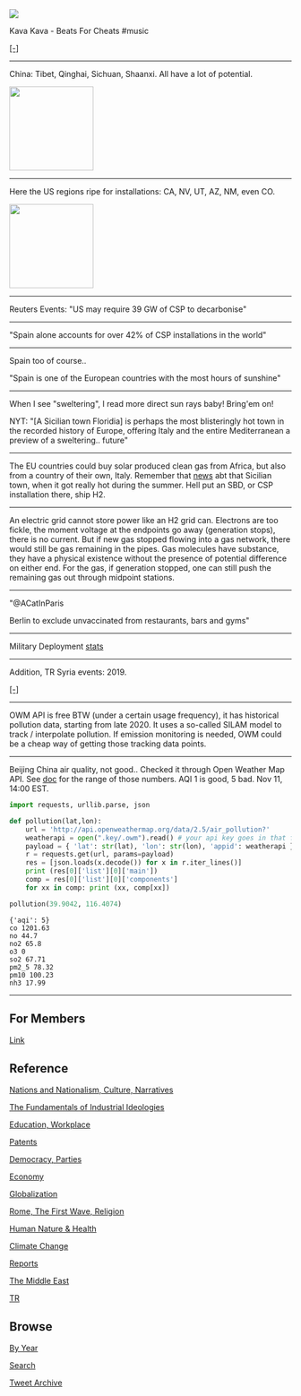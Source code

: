 <img src="https://drive.google.com/uc?export=view&id=1B2wf9R7AMH1d7Vw6e2mucLbIQ5NSjir7"/>


Kava Kava - Beats For Cheats \#music

[[-]](https://youtu.be/2diGntB1Ee4)

---

China: Tibet, Qinghai, Sichuan, Shaanxi. All have a lot of potential. 

<img width="150" src="https://pbs.twimg.com/media/FD5unTVXsAUe4PI?format=png&name=small"/>

---

Here the US regions ripe for installations: CA, NV, UT, AZ, NM, even CO. 

<img width="150" src="https://pbs.twimg.com/media/FD5oGr5XsAEuaFz?format=png&name=small"/>

---

Reuters Events: "US may require 39 GW of CSP to decarbonise" 

---

"Spain alone accounts for over 42% of CSP installations in the world"

 ---

Spain too of course.. 

"Spain is one of the European countries with the most hours of sunshine"

---

When I see "sweltering", I read more direct sun rays baby!  Bring'em
on!

NYT: "[A Sicilian town Floridia] is perhaps the most blisteringly hot
town in the recorded history of Europe, offering Italy and the entire
Mediterranean a preview of a sweltering.. future"

---

The EU countries could buy solar produced clean gas from Africa, but
also from a country of their own, Italy. Remember that [news](https://www.nytimes.com/2021/08/13/world/europe/sicily-heat-wave-record-temperature-floridia-italy.html)
abt that Sicilian town, when it got really hot during the summer.
Hell put an SBD, or CSP installation there, ship H2.

---

An electric grid cannot store power like an H2 grid can. Electrons are
too fickle, the moment voltage at the endpoints go away (generation
stops), there is no current. But if new gas stopped flowing into a gas
network, there would still be gas remaining in the pipes. Gas
molecules have substance, they have a physical existence without the
presence of potential difference on either end. For the gas, if
generation stopped, one can still push the remaining gas out through
midpoint stations.

---

"@ACatInParis

Berlin to exclude unvaccinated from restaurants, bars and gyms"

---

Military Deployment [stats](2019/05/confstats.md#gdtroop)

---

Addition, TR Syria events: 2019.

[[-]](2017/12/timeline-syria-tr.md)

---

OWM API is free BTW (under a certain usage frequency), it has
historical pollution data, starting from late 2020. It uses a
so-called SILAM model to track / interpolate pollution. If emission
monitoring is needed, OWM could be a cheap way of getting those
tracking data points.

---

Beijing China air quality, not good.. Checked it through Open
Weather Map API. See [doc](https://openweathermap.org/api/air-pollution)
for the range of those numbers. AQI 1 is good, 5 bad. Nov 11, 14:00
EST.

```python
import requests, urllib.parse, json

def pollution(lat,lon):
    url = 'http://api.openweathermap.org/data/2.5/air_pollution?'
    weatherapi = open(".key/.owm").read() # your api key goes in that file    
    payload = { 'lat': str(lat), 'lon': str(lon), 'appid': weatherapi }
    r = requests.get(url, params=payload)
    res = [json.loads(x.decode()) for x in r.iter_lines()]
    print (res[0]['list'][0]['main'])
    comp = res[0]['list'][0]['components']
    for xx in comp: print (xx, comp[xx])

pollution(39.9042, 116.4074)
```

```text
{'aqi': 5}
co 1201.63
no 44.7
no2 65.8
o3 0
so2 67.71
pm2_5 78.32
pm10 100.23
nh3 17.99
```

---

## For Members

[Link](https://thirdwave-members.herokuapp.com)

## Reference

[Nations and Nationalism, Culture, Narratives](/2013/02/nations-and-nationalism.md)

[The Fundamentals of Industrial Ideologies](/2011/04/fundamentals-of-industrial-ideologies.md)

[Education, Workplace](2017/09/education-workplace.md)

[Patents](/2018/09/patents.md)

[Democracy, Parties](/2016/11/democracy.md)

[Economy](/2018/05/economy.md)

[Globalization](/2018/09/globalization.md)

[Rome, The First Wave, Religion](/2017/12/rome.md)

[Human Nature & Health](/2020/07/human-nature.md)

[Climate Change](/2018/12/climate.md)

[Reports](/2019/05/reports.md)

[The Middle East](/2019/07/middleeast.md)

[TR](../tr)

## Browse

[By Year](years.md)

[Search](search.html)

[Tweet Archive](/tweets/README.md)


